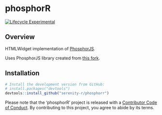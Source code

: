 
<!-- README.md is generated from README.Rmd. Please edit that file -->

# phosphorR

[![Lifecycle
Experimental](https://img.shields.io/badge/lifecycle-experimental-orange.svg)](https://www.tidyverse.org/lifecycle/#experimental)

## Overview

HTMLWidget implementation of [PhosphorJS](http://phosphorjs.github.io/).

Uses PhosphorJS library created from [this
fork](https://github.com/serenity-r/phosphor).

## Installation

``` r
# Install the development version from GitHub:
# install.packages("devtools")
devtools::install_github("serenity-r/phosphorr")
```

Please note that the ‘phosphorR’ project is released with a [Contributor
Code of Conduct](CODE_OF_CONDUCT.md). By contributing to this project,
you agree to abide by its terms.

